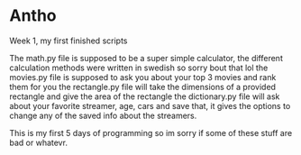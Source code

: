 # Antho
Week 1, my first finished scripts

The math.py file is supposed to be a super simple calculator, the different calculation methods were written in swedish so sorry bout that lol
the movies.py file is supposed to ask you about your top 3 movies and rank them for you
the rectangle.py file will take the dimensions of a provided rectangle and give the area of the rectangle
the dictionary.py file will ask about your favorite streamer, age, cars and save that, it gives the options to change any of the saved info about the streamers. 

This is my first 5 days of programming so im sorry if some of these stuff are bad or whatevr.
